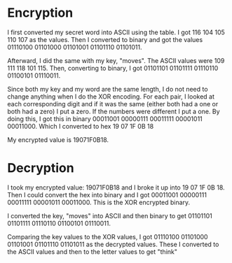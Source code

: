 <h1>Encryption</h1>

I first converted my secret word into ASCII using the table. I got 116 104 105 110 107 as the values.
Then I converted to binary and got the values 01110100 01101000 01101001 01101110 01101011.

Afterward, I did the same with my key, "moves". The ASCII values were 109 111 118 101 115.
Then, converting to binary, I got 01101101 01101111 01110110 01100101 01110011. 

Since both my key and my word are the same length, I do not need to change anything when I do the XOR encoding. For each pair, I looked at each corresponding digit and if it was the same (either both had a one or both had a zero) I put a zero. If the numbers were different I put a one.
By doing this, I got this in binary 00011001 00000111 00011111 00001011 00011000. 
Which I converted to hex 19 07 1F 0B 18

My encrypted value is 19071F0B18.

<h1>Decryption</h1>

I took my encrypted value: 19071F0B18 and I broke it up into 19 07 1F 0B 18.
Then I could convert the hex into binary and I got 00011001 00000111 00011111 00001011 00011000. This is the XOR encrypted binary. 

I converted the key, "moves" into ASCII and then binary to get 01101101 01101111 01110110 01100101 01110011.

Comparing the key values to the XOR values, I got 01110100 01101000 01101001 01101110 01101011 as the decrypted values. 
These I converted to the ASCII values and then to the letter values to get "think"

